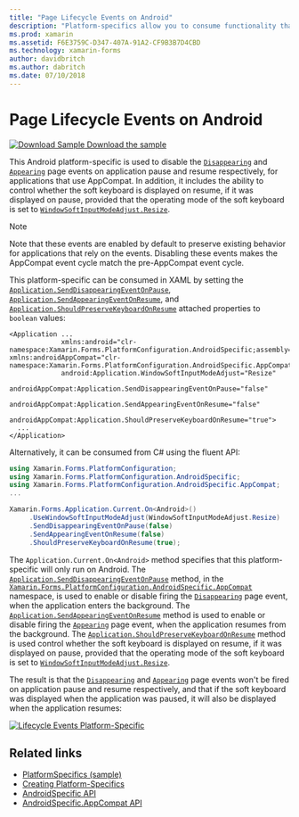 ```yaml
---
title: "Page Lifecycle Events on Android"
description: "Platform-specifics allow you to consume functionality that's only available on a specific platform, without implementing custom renderers or effects. This article explains how to consume the Android platform-specific that disables the Disappearing and Appearing page events on application pause and resume, respectively."
ms.prod: xamarin
ms.assetid: F6E3759C-D347-407A-91A2-CF9B3B7D4CBD
ms.technology: xamarin-forms
author: davidbritch
ms.author: dabritch
ms.date: 07/10/2018
---
```


# Page Lifecycle Events on Android

[![Download Sample](~/media/shared/download.png) Download the sample](https://docs.microsoft.com/samples/xamarin/xamarin-forms-samples/userinterface-platformspecifics)

This Android platform-specific is used to disable the [`Disappearing`](xref:Xamarin.Forms.Page.Appearing) and [`Appearing`](xref:Xamarin.Forms.Page.Appearing) page events on application pause and resume respectively, for applications that use AppCompat. In addition, it includes the ability to control whether the soft keyboard is displayed on resume, if it was displayed on pause, provided that the operating mode of the soft keyboard is set to [`WindowSoftInputModeAdjust.Resize`](xref:Xamarin.Forms.PlatformConfiguration.AndroidSpecific.WindowSoftInputModeAdjust.Resize).

> [!NOTE]
> Note that these events are enabled by default to preserve existing behavior for applications that rely on the events. Disabling these events makes the AppCompat event cycle match the pre-AppCompat event cycle.

This platform-specific can be consumed in XAML by setting the [`Application.SendDisappearingEventOnPause`](xref:Xamarin.Forms.PlatformConfiguration.AndroidSpecific.AppCompat.Application.SendDisappearingEventOnPauseProperty), [`Application.SendAppearingEventOnResume`](xref:Xamarin.Forms.PlatformConfiguration.AndroidSpecific.AppCompat.Application.SendAppearingEventOnResumeProperty), and [`Application.ShouldPreserveKeyboardOnResume`](xref:Xamarin.Forms.PlatformConfiguration.AndroidSpecific.AppCompat.Application.ShouldPreserveKeyboardOnResumeProperty) attached properties to `boolean` values:

```xaml
<Application ...
             xmlns:android="clr-namespace:Xamarin.Forms.PlatformConfiguration.AndroidSpecific;assembly=Xamarin.Forms.Core"             xmlns:androidAppCompat="clr-namespace:Xamarin.Forms.PlatformConfiguration.AndroidSpecific.AppCompat;assembly=Xamarin.Forms.Core"
             android:Application.WindowSoftInputModeAdjust="Resize"
             androidAppCompat:Application.SendDisappearingEventOnPause="false"
             androidAppCompat:Application.SendAppearingEventOnResume="false"
             androidAppCompat:Application.ShouldPreserveKeyboardOnResume="true">
  ...
</Application>
```

Alternatively, it can be consumed from C# using the fluent API:

```csharp
using Xamarin.Forms.PlatformConfiguration;
using Xamarin.Forms.PlatformConfiguration.AndroidSpecific;
using Xamarin.Forms.PlatformConfiguration.AndroidSpecific.AppCompat;
...

Xamarin.Forms.Application.Current.On<Android>()
     .UseWindowSoftInputModeAdjust(WindowSoftInputModeAdjust.Resize)
     .SendDisappearingEventOnPause(false)
     .SendAppearingEventOnResume(false)
     .ShouldPreserveKeyboardOnResume(true);
```

The `Application.Current.On<Android>` method specifies that this platform-specific will only run on Android. The [`Application.SendDisappearingEventOnPause`](xref:Xamarin.Forms.PlatformConfiguration.AndroidSpecific.AppCompat.Application.SendDisappearingEventOnPause(Xamarin.Forms.IPlatformElementConfiguration{Xamarin.Forms.PlatformConfiguration.Android,Xamarin.Forms.Application},System.Boolean)) method, in the [`Xamarin.Forms.PlatformConfiguration.AndroidSpecific.AppCompat`](xref:Xamarin.Forms.PlatformConfiguration.AndroidSpecific.AppCompat) namespace, is used to enable or disable firing the [`Disappearing`](xref:Xamarin.Forms.Page.Appearing) page event, when the application enters the background. The [`Application.SendAppearingEventOnResume`](xref:Xamarin.Forms.PlatformConfiguration.AndroidSpecific.AppCompat.Application.SendAppearingEventOnResume(Xamarin.Forms.IPlatformElementConfiguration{Xamarin.Forms.PlatformConfiguration.Android,Xamarin.Forms.Application},System.Boolean)) method is used to enable or disable firing the [`Appearing`](xref:Xamarin.Forms.Page.Appearing) page event, when the application resumes from the background. The [`Application.ShouldPreserveKeyboardOnResume`](xref:Xamarin.Forms.PlatformConfiguration.AndroidSpecific.AppCompat.Application.ShouldPreserveKeyboardOnResume(Xamarin.Forms.IPlatformElementConfiguration{Xamarin.Forms.PlatformConfiguration.Android,Xamarin.Forms.Application},System.Boolean)) method is used control whether the soft keyboard is displayed on resume, if it was displayed on pause, provided that the operating mode of the soft keyboard is set to [`WindowSoftInputModeAdjust.Resize`](xref:Xamarin.Forms.PlatformConfiguration.AndroidSpecific.WindowSoftInputModeAdjust.Resize).

The result is that the [`Disappearing`](xref:Xamarin.Forms.Page.Appearing) and [`Appearing`](xref:Xamarin.Forms.Page.Appearing) page events won't be fired on application pause and resume respectively, and that if the soft keyboard was displayed when the application was paused, it will also be displayed when the application resumes:

[![](page-lifecycle-events-images/keyboard-on-resume.png "Lifecycle Events Platform-Specific")](page-lifecycle-events-images/keyboard-on-resume-large.png#lightbox "Lifecycle Events Platform-Specific")

## Related links

- [PlatformSpecifics (sample)](https://docs.microsoft.com/samples/xamarin/xamarin-forms-samples/userinterface-platformspecifics)
- [Creating Platform-Specifics](~/xamarin-forms/platform/platform-specifics/index.md#creating-platform-specifics)
- [AndroidSpecific API](xref:Xamarin.Forms.PlatformConfiguration.AndroidSpecific)
- [AndroidSpecific.AppCompat API](xref:Xamarin.Forms.PlatformConfiguration.AndroidSpecific.AppCompat)
